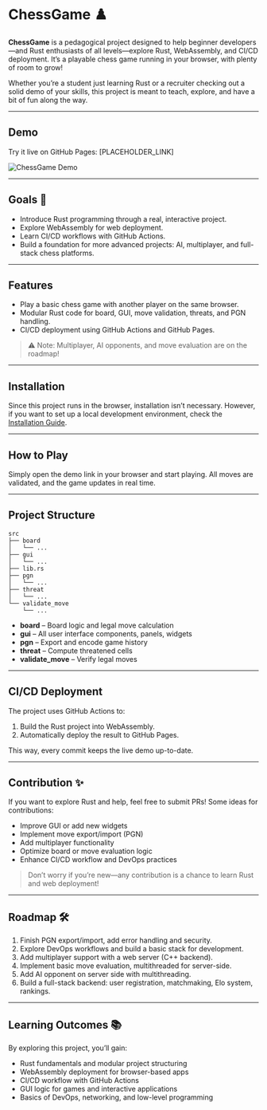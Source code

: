 
# ChessGame ♟️

**ChessGame** is a pedagogical project designed to help beginner developers—and Rust enthusiasts of all levels—explore Rust, WebAssembly, and CI/CD deployment. It’s a playable chess game running in your browser, with plenty of room to grow!

Whether you’re a student just learning Rust or a recruiter checking out a solid demo of your skills, this project is meant to teach, explore, and have a bit of fun along the way.

---

## Demo

Try it live on GitHub Pages: \[PLACEHOLDER\_LINK]

![ChessGame Demo](PLACEHOLDER_GIF)

---

## Goals 🎯

* Introduce Rust programming through a real, interactive project.
* Explore WebAssembly for web deployment.
* Learn CI/CD workflows with GitHub Actions.
* Build a foundation for more advanced projects: AI, multiplayer, and full-stack chess platforms.

---

## Features

* Play a basic chess game with another player on the same browser.
* Modular Rust code for board, GUI, move validation, threats, and PGN handling.
* CI/CD deployment using GitHub Actions and GitHub Pages.

> ⚠️ Note: Multiplayer, AI opponents, and move evaluation are on the roadmap!

---

## Installation

Since this project runs in the browser, installation isn’t necessary.
However, if you want to set up a local development environment, check the [Installation Guide](PLACEHOLDER_INSTALLATION_README).

---

## How to Play

Simply open the demo link in your browser and start playing. All moves are validated, and the game updates in real time.

---

## Project Structure

```text
src
├── board
│   └── ...
├── gui
│   └── ...
├── lib.rs
├── pgn
│   └── ...
├── threat
│   └── ...
└── validate_move
    └── ...
```

* **board** – Board logic and legal move calculation
* **gui** – All user interface components, panels, widgets
* **pgn** – Export and encode game history
* **threat** – Compute threatened cells
* **validate\_move** – Verify legal moves

---

## CI/CD Deployment

The project uses GitHub Actions to:

1. Build the Rust project into WebAssembly.
2. Automatically deploy the result to GitHub Pages.

This way, every commit keeps the live demo up-to-date.

---

## Contribution ✨

If you want to explore Rust and help, feel free to submit PRs! Some ideas for contributions:

* Improve GUI or add new widgets
* Implement move export/import (PGN)
* Add multiplayer functionality
* Optimize board or move evaluation logic
* Enhance CI/CD workflow and DevOps practices

> Don’t worry if you’re new—any contribution is a chance to learn Rust and web deployment!

---

## Roadmap 🛠️

1. Finish PGN export/import, add error handling and security.
2. Explore DevOps workflows and build a basic stack for development.
3. Add multiplayer support with a web server (C++ backend).
4. Implement basic move evaluation, multithreaded for server-side.
5. Add AI opponent on server side with multithreading.
6. Build a full-stack backend: user registration, matchmaking, Elo system, rankings.

---

## Learning Outcomes 📚

By exploring this project, you’ll gain:

* Rust fundamentals and modular project structuring
* WebAssembly deployment for browser-based apps
* CI/CD workflow with GitHub Actions
* GUI logic for games and interactive applications
* Basics of DevOps, networking, and low-level programming

